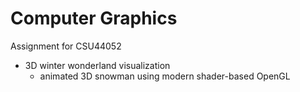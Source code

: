 # Computer Graphics
Assignment for CSU44052
- 3D winter wonderland visualization 
  - animated 3D snowman using modern shader-based OpenGL
